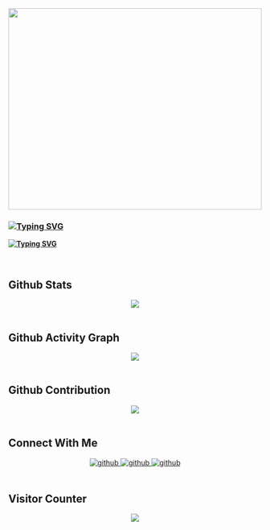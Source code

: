 <div align="center">
<img src="https://rishavanand.github.io/static/images/greetings.gif" align="center" style="width: 100%;height:400px;" />
</div>

### **<a href="https://git.io/typing-svg"><img src="https://readme-typing-svg.demolab.com?font=Fira+Code&pause=1000&width=435&lines=%E6%88%91%E6%98%AF+XiaoMao+%EF%BC%8C%E5%BE%88%E9%AB%98%E5%85%B4%E8%AE%A4%E8%AF%86%E4%BD%A0+%EF%BC%81" alt="Typing SVG" /></a>**

**<a href="https://git.io/typing-svg"><img src="https://readme-typing-svg.demolab.com?font=Fira+Code&pause=1000&width=435&lines=I'm+XiaoMao.+Nice+to+meet+you!" alt="Typing SVG" /></a>**

<br/>

## Github Stats

<div align="center"><img src="https://github-readme-stats.vercel.app/api?username=xiaomaoJT&show_icons=true&count_private=true&hide_border=true" align="center" /></div>

<br/>

## Github Activity Graph

<div align="center">
<img src="https://activity-graph.herokuapp.com/graph?username=xiaomaoJT&theme=merko" align="center" />
</div>

<br/>

## Github Contribution

<!-- 贪吃蛇代码贡献图 -->
<div align="center"><img src="https://cdn.jsdelivr.net/gh/xiaomaoJT/xiaomaoJT/contribution-snake/github-contribution-grid-snake.svg" /></div>

<br/>

## Connect With Me

<div align="center">
<a href="https://t.me/xiaomaoJT" target="_blank">
<img src=https://img.shields.io/badge/Telegram-XiaoMao频道-blue alt=github style="margin-bottom: 5px;" />
</a>

<a href="https://t.me/Xiao_MaoMao_bot" target="_blank">
<img src=https://img.shields.io/badge/Robot-XiaoMaoBot-orange alt=github style="margin-bottom: 5px;" />
</a>

<a href="https://github.com/xiaomaoJT/xiaomaoJT/blob/main/photo/qrcode.jpg?raw=true" target="_blank">
<img src=https://img.shields.io/badge/WeChat-小帽集团-green alt=github style="margin-bottom: 5px;" />
</a>
</div>

<br/>

## Visitor Counter

<div align="center">
<img src="https://komarev.com/ghpvc/?username=xiaomaoJT&&style=flat-square" align="center" />
</div>

<br/>
